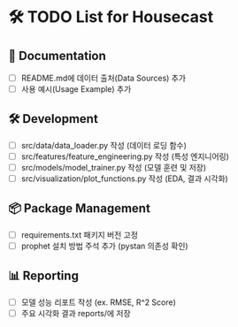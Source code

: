 # 🛠️ TODO List for Housecast

## 📖 Documentation
- [ ] README.md에 데이터 출처(Data Sources) 추가
- [ ] 사용 예시(Usage Example) 추가

## 🛠️ Development
- [ ] src/data/data_loader.py 작성 (데이터 로딩 함수)
- [ ] src/features/feature_engineering.py 작성 (특성 엔지니어링)
- [ ] src/models/model_trainer.py 작성 (모델 훈련 및 저장)
- [ ] src/visualization/plot_functions.py 작성 (EDA, 결과 시각화)

## 📦 Package Management
- [ ] requirements.txt 패키지 버전 고정
- [ ] prophet 설치 방법 주석 추가 (pystan 의존성 확인)

## 📊 Reporting
- [ ] 모델 성능 리포트 작성 (ex. RMSE, R^2 Score)
- [ ] 주요 시각화 결과 reports/에 저장
